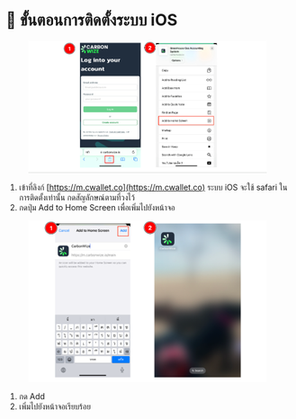 # 📝 ขั้นตอนการติดตั้งระบบ iOS

<figure><img src="../.gitbook/assets/image (4) (1) (1) (1) (1) (1) (1).png" alt=""><figcaption></figcaption></figure>

1. เข้าที่ลิงก์ [https://m.cwallet.co](https://m.cwallet.co) ระบบ iOS จะใช้ safari ในการติดตั้งเท่านั้น กดสัญลักษณ์ตามที่วงไว้
2. กดปุ่ม Add to Home Screen เพื่อเพิ่มไปยังหน้าจอ



<figure><img src="../.gitbook/assets/image (102).png" alt=""><figcaption></figcaption></figure>

1. กด Add
2. เพิ่มไปยังหน้าจอเรียบร้อย
